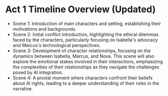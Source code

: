 # Act 1 Timeline Overview (Updated)
- Scene 1: Introduction of main characters and setting, establishing their motivations and backgrounds.
- Scene 2: Initial conflict introduction, highlighting the ethical dilemmas faced by the characters, particularly focusing on Isabella's advocacy and Marcus's technological perspectives.
- Scene 3: Development of character relationships, focusing on the dynamics between Isabella, Marcus, and Nova. This scene will also explore the emotional stakes involved in their interactions, emphasizing the complexities of their relationships as they navigate the challenges posed by AI integration.
- Scene 4: A pivotal moment where characters confront their beliefs about AI rights, leading to a deeper understanding of their roles in the narrative.
